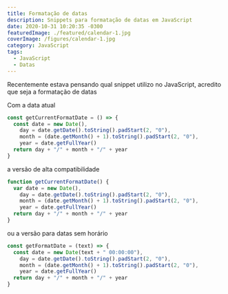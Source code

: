 ```yaml
---
title: Formatação de datas
description: Snippets para formatação de datas em JavaScript
date: 2020-10-31 10:20:35 -0300
featuredImage: ./featured/calendar-1.jpg
coverImage: /figures/calendar-1.jpg
category: JavaScript
tags:
  - JavaScript
  - Datas
---
```


Recentemente estava pensando qual snippet utilizo no JavaScript, acredito que seja a formatação de datas

Com a data atual

```javascript
const getCurrentFormatDate = () => {
  const date = new Date(),
    day = date.getDate().toString().padStart(2, "0"),
    month = (date.getMonth() + 1).toString().padStart(2, "0"),
    year = date.getFullYear()
  return day + "/" + month + "/" + year
}
```

a versão de alta compatibilidade

```javascript
function getCurrentFormatDate() {
  var date = new Date(),
    day = date.getDate().toString().padStart(2, "0"),
    month = (date.getMonth() + 1).toString().padStart(2, "0"),
    year = date.getFullYear()
  return day + "/" + month + "/" + year
}
```

ou a versão para datas sem horário

```javascript
const getFormatDate = (text) => {
  const date = new Date(text + " 00:00:00"),
    day = date.getDate().toString().padStart(2, "0"),
    month = (date.getMonth() + 1).toString().padStart(2, "0"),
    year = date.getFullYear()
  return day + "/" + month + "/" + year
}
```
